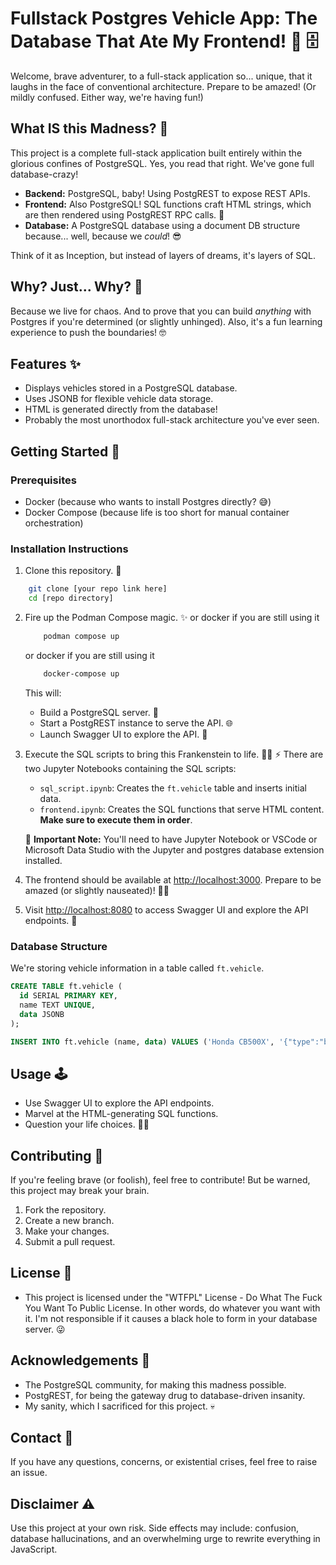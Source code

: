 # Fullstack Postgres Vehicle App: The Database That Ate My Frontend! 🚗 🗄️

Welcome, brave adventurer, to a full-stack application so... unique, that it laughs in the face of conventional architecture. Prepare to be amazed! (Or mildly confused. Either way, we're having fun!)

## What IS this Madness? 🤔

This project is a complete full-stack application built entirely within the glorious confines of PostgreSQL. Yes, you read that right. We've gone full database-crazy!

*   **Backend:** PostgreSQL, baby! Using PostgREST to expose REST APIs.
*   **Frontend:** Also PostgreSQL! SQL functions craft HTML strings, which are then rendered using PostgREST RPC calls. 🤯
*   **Database:** A PostgreSQL database using a document DB structure because... well, because we *could*! 😎

Think of it as Inception, but instead of layers of dreams, it's layers of SQL.

## Why? Just... Why? 🤪

Because we live for chaos. And to prove that you can build *anything* with Postgres if you're determined (or slightly unhinged). Also, it's a fun learning experience to push the boundaries! 🤓

## Features ✨

*   Displays vehicles stored in a PostgreSQL database.
*   Uses JSONB for flexible vehicle data storage.
*   HTML is generated directly from the database!
*   Probably the most unorthodox full-stack architecture you've ever seen.

## Getting Started 🚦

### Prerequisites

*   Docker (because who wants to install Postgres directly? 😅)
*   Docker Compose (because life is too short for manual container orchestration)

### Installation Instructions

1.  Clone this repository. 💾

```bash
    git clone [your repo link here]
    cd [repo directory]
```

2.  Fire up the Podman Compose magic. ✨ or docker if you are still using it
    ```bash
        podman compose up
    ```
    or docker if you are still using it
    ```bash
        docker-compose up
    ```


    This will:

    *   Build a PostgreSQL server. 🐘
    *   Start a PostgREST instance to serve the API. 🌐
    *   Launch Swagger UI to explore the API. 📜

3.  Execute the SQL scripts to bring this Frankenstein to life. 👨‍🔬 ⚡ There are two Jupyter Notebooks containing the SQL scripts:

    *   `sql_script.ipynb`: Creates the `ft.vehicle` table and inserts initial data.
    *   `frontend.ipynb`: Creates the SQL functions that serve HTML content.
    **Make sure to execute them in order**.

    🚨 **Important Note:** You'll need to have Jupyter Notebook or VSCode  or Microsoft Data Studio with the Jupyter and postgres database extension installed.

4.  The frontend should be available at [http://localhost:3000](http://localhost:3000). Prepare to be amazed (or slightly nauseated)! 😵‍💫
5.  Visit [http://localhost:8080](http://localhost:8080) to access Swagger UI and explore the API endpoints. 🧭


### Database Structure

We're storing vehicle information in a table called `ft.vehicle`.

```sql
CREATE TABLE ft.vehicle (
  id SERIAL PRIMARY KEY,
  name TEXT UNIQUE,
  data JSONB
);

INSERT INTO ft.vehicle (name, data) VALUES ('Honda CB500X', '{"type":"bike","year":"2021","make":"Honda","engine_type":"2-cylinder","transmission":"manual"}');
```

## Usage 🕹️

*   Use Swagger UI to explore the API endpoints.
*   Marvel at the HTML-generating SQL functions.
*   Question your life choices. 🤷‍♀️

## Contributing 🤝

If you're feeling brave (or foolish), feel free to contribute! But be warned, this project may break your brain.

1.  Fork the repository.
2.  Create a new branch.
3.  Make your changes.
4.  Submit a pull request.

## License 📝

* This project is licensed under the "WTFPL" License - Do What The Fuck You Want To Public License. In other words, do whatever you want with it. I'm not responsible if it causes a black hole to form in your database server. 😜

## Acknowledgements 🙏

*   The PostgreSQL community, for making this madness possible.
*   PostgREST, for being the gateway drug to database-driven insanity.
*   My sanity, which I sacrificed for this project. 💀

## Contact 📧

If you have any questions, concerns, or existential crises, feel free to raise an issue.

## Disclaimer ⚠️

Use this project at your own risk. Side effects may include: confusion, database hallucinations, and an overwhelming urge to rewrite everything in JavaScript.